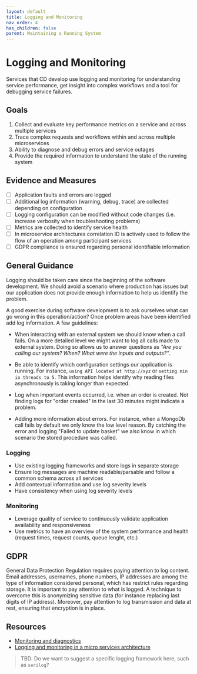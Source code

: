 ```yaml
---
layout: default
title: Logging and Monitoring
nav_order: 4
has_children: false
parent: Maintaining a Running System
---
```

# Logging and Monitoring

Services that CD develop use logging and monitoring for understanding service performance, get insight into complex workflows and a tool for debugging service failures.

## Goals

1. Collect and evaluate key performance metrics on a service and across multiple services
2. Trace complex requests and workflows within and across multiple microservices
3. Ability to diagnose and debug errors and service outages
4. Provide the required information to understand the state of the running system

## Evidence and Measures

- [ ] Application faults and errors are logged
- [ ] Additional log information (warning, debug, trace) are collected depending on configuration
- [ ] Logging configuration can be modified without code changes (i.e. increase verbosity when troubleshooting problems)
- [ ] Metrics are collected to identify service health
- [ ] In microservice architectures correlation ID is actively used to follow the flow of an operation among participant services
- [ ] GDPR compliance is ensured regarding personal identifiable information

## General Guidance

Logging should be taken care since the beginning of the software development. We should avoid a scenario where production has issues but our application does not provide enough information to help us identify the problem.

A good exercise during software development is to ask ourselves what can go wrong in this operation/action? Once problem areas have been identified add log information. A few guidelines:

- When interacting with an external system we should know when a call fails. On a more detailed level we might want to log all calls made to external system. Doing so allows us to answer questions as *"Are you calling our system? When? What were the inputs and outputs?"*.

- Be able to identify which configuration settings our application is running. For instance, `using API located at http://xyz` or `setting min io threads to 5`. This information helps identify why reading files asynchronously is taking longer than expected.

- Log when important events occurred, i.e. when an order is created. Not finding logs for "order created" in the last 30 minutes might indicate a problem.

- Adding more information about errors. For instance, when a MongoDb call fails by default we only know the low level reason. By catching the error and logging "Failed to update basket" we also know in which scenario the stored procedure was called.

### Logging

- Use existing logging frameworks and store logs in separate storage
- Ensure log messages are machine readable/parsable and follow a common schema across all services
- Add contextual information and use log severity levels
- Have consistency when using log severity levels

### Monitoring

- Leverage quality of service to continuously validate application availability and responsiveness
- Use metrics to have an overview of the system performance and health (request times, request counts, queue lenght, etc.)

## GDPR

General Data Protection Regulation requires paying attention to log content. Email addresses, usernames, phone numbers, IP addresses are among the type of information considered personal, which has restrict rules regarding storage.
It is important to pay attention to what is logged. A technique to overcome this is anonymizing sensitive data (for instance replacing last digits of IP address).
Moreover, pay attention to log transmission and data at rest, ensuring that encryption is in place.

## Resources

- [Monitoring and diagnostics](https://docs.microsoft.com/en-us/azure/architecture/best-practices/monitoring)
- [Logging and monitoring in a micro services architecture](https://docs.microsoft.com/en-us/azure/architecture/microservices/logging-monitoring)
> TBD: Do we want to suggest a specific logging framework here, such as `serilog`?